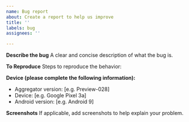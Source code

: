 ```yaml
---
name: Bug report
about: Create a report to help us improve
title: ''
labels: bug
assignees: ''

---
```


**Describe the bug**
A clear and concise description of what the bug is.

**To Reproduce**
Steps to reproduce the behavior:

**Device (please complete the following information):**
 - Aggregator version: [e.g. Preview-028]
 - Device: [e.g. Google Pixel 3a]
 - Android version: [e.g. Android 9]

**Screenshots**
If applicable, add screenshots to help explain your problem.

